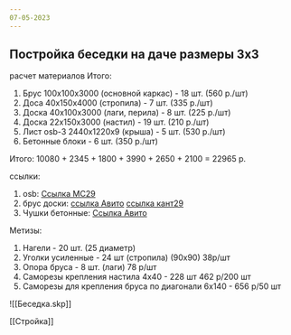 ```yaml
---
07-05-2023
---
```

## Постройка беседки на даче размеры 3х3


расчет материалов
Итого:
1. Брус 100х100х3000 (основной каркас)  - 18 шт.  (560 р./шт)
2. Доса 40х150х4000 (стропила) - 7 шт.  (335 р./шт)
3. Доска 40х100х3000 (лаги, перила) - 8 шт.  (225 р./шт)
4. Доска 22х150х3000 (настил) - 19 шт.  (210 р./шт)
5. Лист osb-3 2440х1220х9 (крыша) - 5 шт.  (530 р./шт)
6. Бетонные блоки - 6 шт.  (350 р./шт)

Итого: 10080 + 2345 + 1800 + 3990 + 2650 + 2100 = 22965 р.

ссылки:
1. osb: [Ссылка МС29](https://ms29.ru/shop/product/osp-osb-3-2440-1220-9mm)
2. брус доски: [ссылка Авито](https://www.avito.ru/arhangelsk/remont_i_stroitelstvo/pilomaterialy_doska_brus_1_sort_2856558326)
[ссылка кант29](https://kant29.ru/katalog/brus)
3. Чушки бетонные: [Ссылка Авито](https://www.avito.ru/arhangelsk/remont_i_stroitelstvo/blok_betonnyy_fundamentnyy_1157179747)
 
Метизы:
1. Нагели - 20 шт. (25 диаметр)
2. Уголки усиленные - 24 шт (стропила) (90х90) 38р/шт
3. Опора бруса - 8 шт. (лаги) 78 р/шт
4. Саморезы крепления настила 4х40 - 228 шт 462 р/200 шт
5. Саморезы для крепления бруса по диагонали 6х140 - 656 р/50 шт

![[Беседка.skp]]

[[Стройка]]